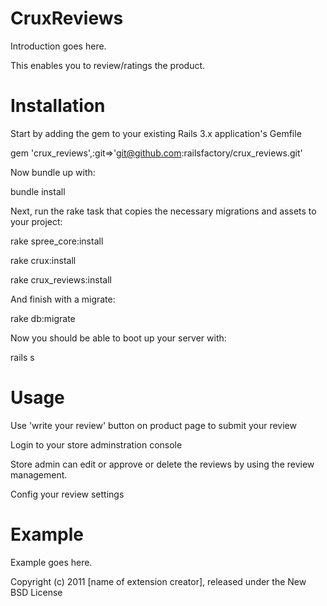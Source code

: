 ﻿CruxReviews
===========

Introduction goes here.

This enables you to review/ratings the product.

Installation
===========

Start by adding the gem to your existing Rails 3.x application's Gemfile

gem 'crux_reviews',:git=>'git@github.com:railsfactory/crux_reviews.git'

Now bundle up with:

bundle install

Next, run the rake task that copies the necessary migrations and assets to your project:

rake spree_core:install

rake crux:install

rake crux_reviews:install

And finish with a migrate:

rake db:migrate

Now you should be able to boot up your server with:

rails s  

Usage
===========

Use 'write your review' button on product page to submit your review

Login to your store adminstration console 

Store admin can edit or approve or delete the reviews by using the review management.

Config your review settings


Example
=======

Example goes here.


Copyright (c) 2011 [name of extension creator], released under the New BSD License
